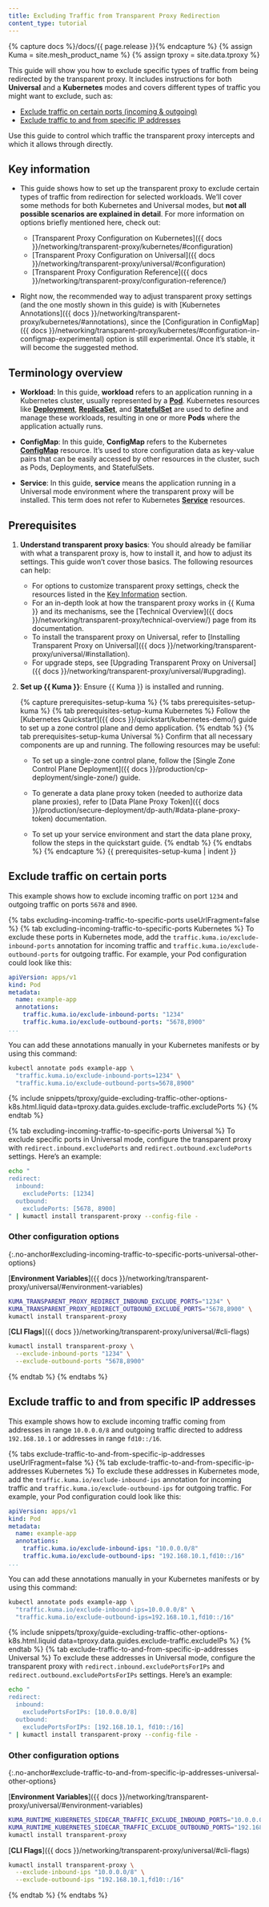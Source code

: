 ```yaml
---
title: Excluding Traffic from Transparent Proxy Redirection
content_type: tutorial
---
```


{% capture docs %}/docs/{{ page.release }}{% endcapture %}
{% assign Kuma = site.mesh_product_name %}
{% assign tproxy = site.data.tproxy %}

This guide will show you how to exclude specific types of traffic from being redirected by the transparent proxy. It includes instructions for both **Universal** and a **Kubernetes** modes and covers different types of traffic you might want to exclude, such as:

- [Exclude traffic on certain ports (incoming & outgoing)](#exclude-traffic-on-certain-ports)
- [Exclude traffic to and from specific IP addresses](#exclude-traffic-to-and-from-specific-ip-addresses)

Use this guide to control which traffic the transparent proxy intercepts and which it allows through directly.

## Key information

- This guide shows how to set up the transparent proxy to exclude certain types of traffic from redirection for selected workloads. We’ll cover some methods for both Kubernetes and Universal modes, but **not all possible scenarios are explained in detail**. For more information on options briefly mentioned here, check out:

  - [Transparent Proxy Configuration on Kubernetes]({{ docs }}/networking/transparent-proxy/kubernetes/#configuration)
  - [Transparent Proxy Configuration on Universal]({{ docs }}/networking/transparent-proxy/universal/#configuration)
  - [Transparent Proxy Configuration Reference]({{ docs }}/networking/transparent-proxy/configuration-reference/)

- Right now, the recommended way to adjust transparent proxy settings (and the one mostly shown in this guide) is with [Kubernetes Annotations]({{ docs }}/networking/transparent-proxy/kubernetes/#annotations), since the [Configuration in ConfigMap]({{ docs }}/networking/transparent-proxy/kubernetes/#configuration-in-configmap-experimental) option is still experimental. Once it’s stable, it will become the suggested method.

## Terminology overview

- **Workload**: In this guide, **workload** refers to an application running in a Kubernetes cluster, usually represented by a [**Pod**](https://kubernetes.io/docs/concepts/workloads/pods/). Kubernetes resources like [**Deployment**](https://kubernetes.io/docs/concepts/workloads/controllers/deployment/), [**ReplicaSet**](https://kubernetes.io/docs/concepts/workloads/controllers/replicaset/), and [**StatefulSet**](https://kubernetes.io/docs/concepts/workloads/controllers/statefulset/) are used to define and manage these workloads, resulting in one or more **Pods** where the application actually runs.

- **ConfigMap**: In this guide, **ConfigMap** refers to the Kubernetes [**ConfigMap**](https://kubernetes.io/docs/concepts/configuration/configmap/) resource. It’s used to store configuration data as key-value pairs that can be easily accessed by other resources in the cluster, such as Pods, Deployments, and StatefulSets.

- **Service**: In this guide, **service** means the application running in a Universal mode environment where the transparent proxy will be installed. This term does not refer to Kubernetes [**Service**](https://kubernetes.io/docs/concepts/services-networking/service/) resources.

## Prerequisites

1. **Understand transparent proxy basics**: You should already be familiar with what a transparent proxy is, how to install it, and how to adjust its settings. This guide won’t cover those basics. The following resources can help:

   - For options to customize transparent proxy settings, check the resources listed in the [Key Information](#key-information) section.
   - For an in-depth look at how the transparent proxy works in {{ Kuma }} and its mechanisms, see the [Technical Overview]({{ docs }}/networking/transparent-proxy/technical-overview/) page from its documentation.
   - To install the transparent proxy on Universal, refer to [Installing Transparent Proxy on Universal]({{ docs }}/networking/transparent-proxy/universal/#installation).
   - For upgrade steps, see [Upgrading Transparent Proxy on Universal]({{ docs }}/networking/transparent-proxy/universal/#upgrading).

2. **Set up {{ Kuma }}**: Ensure {{ Kuma }} is installed and running.

   {% capture prerequisites-setup-kuma %}
   {% tabs prerequisites-setup-kuma %}
   {% tab prerequisites-setup-kuma Kubernetes %}
   Follow the [Kubernetes Quickstart]({{ docs }}/quickstart/kubernetes-demo/) guide to set up a zone control plane and demo application.
   {% endtab %}
   {% tab prerequisites-setup-kuma Universal %}
   Confirm that all necessary components are up and running. The following resources may be useful:

   - To set up a single-zone control plane, follow the [Single Zone Control Plane Deployment]({{ docs }}/production/cp-deployment/single-zone/) guide.

   - To generate a data plane proxy token (needed to authorize data plane proxies), refer to [Data Plane Proxy Token]({{ docs }}/production/secure-deployment/dp-auth/#data-plane-proxy-token) documentation.

   - To set up your service environment and start the data plane proxy, follow the steps in the quickstart guide.
    {% endtab %}
    {% endtabs %}
    {% endcapture %}
    {{ prerequisites-setup-kuma | indent }}

## Exclude traffic on certain ports

This example shows how to exclude incoming traffic on port `1234` and outgoing traffic on ports `5678` and `8900`.

{% tabs excluding-incoming-traffic-to-specific-ports useUrlFragment=false %}
{% tab excluding-incoming-traffic-to-specific-ports Kubernetes %}
To exclude these ports in Kubernetes mode, add the `traffic.kuma.io/exclude-inbound-ports` annotation for incoming traffic and `traffic.kuma.io/exclude-outbound-ports` for outgoing traffic. For example, your Pod configuration could look like this:

```yaml
apiVersion: apps/v1
kind: Pod
metadata:
  name: example-app
  annotations:
    traffic.kuma.io/exclude-inbound-ports: "1234"
    traffic.kuma.io/exclude-outbound-ports: "5678,8900"
...
```

You can add these annotations manually in your Kubernetes manifests or by using this command:

```sh
kubectl annotate pods example-app \
  "traffic.kuma.io/exclude-inbound-ports=1234" \
  "traffic.kuma.io/exclude-outbound-ports=5678,8900"
```

{% include snippets/tproxy/guide-excluding-traffic-other-options-k8s.html.liquid data=tproxy.data.guides.exclude-traffic.excludePorts %}
{% endtab %}

{% tab excluding-incoming-traffic-to-specific-ports Universal %}
To exclude specific ports in Universal mode, configure the transparent proxy with `redirect.inbound.excludePorts` and `redirect.outbound.excludePorts` settings. Here’s an example:

```sh
echo "
redirect:
  inbound:
    excludePorts: [1234]
  outbound:
    excludePorts: [5678, 8900]
" | kumactl install transparent-proxy --config-file -
```

### Other configuration options
{:.no-anchor#excluding-incoming-traffic-to-specific-ports-universal-other-options}

[**Environment Variables**]({{ docs }}/networking/transparent-proxy/universal/#environment-variables)

```sh
KUMA_TRANSPARENT_PROXY_REDIRECT_INBOUND_EXCLUDE_PORTS="1234" \
KUMA_TRANSPARENT_PROXY_REDIRECT_OUTBOUND_EXCLUDE_PORTS="5678,8900" \
kumactl install transparent-proxy
```

[**CLI Flags**]({{ docs }}/networking/transparent-proxy/universal/#cli-flags)

```sh
kumactl install transparent-proxy \
  --exclude-inbound-ports "1234" \
  --exclude-outbound-ports "5678,8900"
````
{% endtab %}
{% endtabs %}

## Exclude traffic to and from specific IP addresses

This example shows how to exclude incoming traffic coming from addresses in range `10.0.0.0/8` and outgoing traffic directed to address `192.168.10.1` or addresses in range `fd10::/16`.

{% tabs exclude-traffic-to-and-from-specific-ip-addresses useUrlFragment=false %}
{% tab exclude-traffic-to-and-from-specific-ip-addresses Kubernetes %}
To exclude these addresses in Kubernetes mode, add the `traffic.kuma.io/exclude-inbound-ips` annotation for incoming traffic and `traffic.kuma.io/exclude-outbound-ips` for outgoing traffic. For example, your Pod configuration could look like this:

```yaml
apiVersion: apps/v1
kind: Pod
metadata:
  name: example-app
  annotations:
    traffic.kuma.io/exclude-inbound-ips: "10.0.0.0/8"
    traffic.kuma.io/exclude-outbound-ips: "192.168.10.1,fd10::/16"
...
```

You can add these annotations manually in your Kubernetes manifests or by using this command:

```sh
kubectl annotate pods example-app \
  "traffic.kuma.io/exclude-inbound-ips=10.0.0.0/8" \
  "traffic.kuma.io/exclude-outbound-ips=192.168.10.1,fd10::/16"
```

{% include snippets/tproxy/guide-excluding-traffic-other-options-k8s.html.liquid data=tproxy.data.guides.exclude-traffic.excludeIPs %}
{% endtab %}
{% tab exclude-traffic-to-and-from-specific-ip-addresses Universal %}
To exclude these addresses in Universal mode, configure the transparent proxy with `redirect.inbound.excludePortsForIPs` and `redirect.outbound.excludePortsForIPs` settings. Here’s an example:

```sh
echo "
redirect:
  inbound:
    excludePortsForIPs: [10.0.0.0/8]
  outbound:
    excludePortsForIPs: [192.168.10.1, fd10::/16]
" | kumactl install transparent-proxy --config-file -
```

### Other configuration options
{:.no-anchor#exclude-traffic-to-and-from-specific-ip-addresses-universal-other-options}

[**Environment Variables**]({{ docs }}/networking/transparent-proxy/universal/#environment-variables)

```sh
KUMA_RUNTIME_KUBERNETES_SIDECAR_TRAFFIC_EXCLUDE_INBOUND_PORTS="10.0.0.0/8" \
KUMA_RUNTIME_KUBERNETES_SIDECAR_TRAFFIC_EXCLUDE_OUTBOUND_PORTS="192.168.10.1,fd10::/16" \
kumactl install transparent-proxy
```

[**CLI Flags**]({{ docs }}/networking/transparent-proxy/universal/#cli-flags)

```sh
kumactl install transparent-proxy \
  --exclude-inbound-ips "10.0.0.0/8" \
  --exclude-outbound-ips "192.168.10.1,fd10::/16"
````
{% endtab %}
{% endtabs %}
